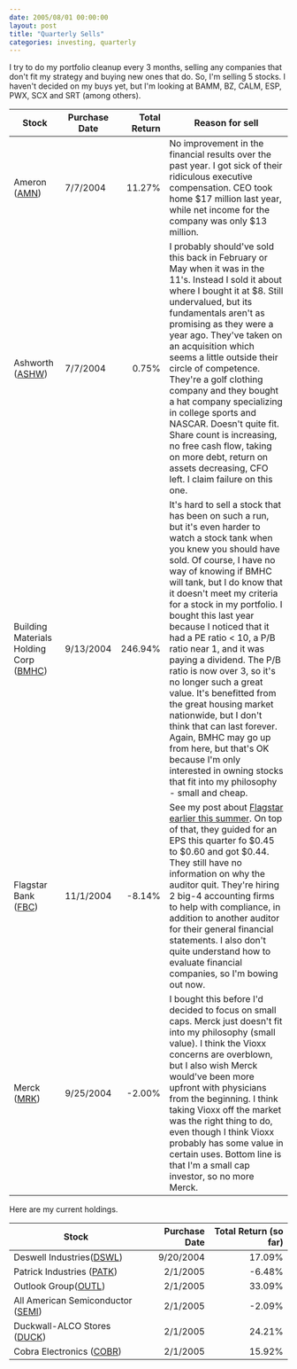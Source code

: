 ```yaml
---
date: 2005/08/01 00:00:00
layout: post
title: "Quarterly Sells"
categories: investing, quarterly
---
```


I try to do my portfolio cleanup every 3 months, selling any companies that don't fit my strategy and buying new ones that do. So, I'm selling 5 stocks. I haven't decided on my buys yet, but I'm looking at BAMM, BZ, CALM, ESP, PWX, SCX and SRT (among others).

Stock | Purchase Date | Total Return | Reason for sell |
------|---------------|-------------:|-----------------|
Ameron ([AMN](http://finance.yahoo.com/q?s=AMN)) | 7/7/2004 | 11.27% | No improvement in the financial results over the past year. I got sick of their ridiculous executive compensation. CEO took home $17 million last year, while net income for the company was only $13 million. |
Ashworth ([ASHW](http://finance.yahoo.com/q?s=ASHW)) | 7/7/2004 | 0.75% | I probably should've sold this back in February or May when it was in the 11's. Instead I sold it about where I bought it at $8. Still undervalued, but its fundamentals aren't as promising as they were a year ago. They've taken on an acquisition which seems a little outside their circle of competence. They're a golf clothing company and they bought a hat company specializing in college sports and NASCAR. Doesn't quite fit. Share count is increasing, no free cash flow, taking on more debt, return on assets decreasing, CFO left. I claim failure on this one. |
Building Materials Holding Corp ([BMHC](http://finance.yahoo.com/q?s=BMHC)) | 9/13/2004 | 246.94% | It's hard to sell a stock that has been on such a run, but it's even harder to watch a stock tank when you knew you should have sold. Of course, I have no way of knowing if BMHC will tank, but I do know that it doesn't meet my criteria for a stock in my portfolio. I bought this last year because I noticed that it had a PE ratio < 10, a P/B ratio near 1, and it was paying a dividend. The P/B ratio is now over 3, so it's no longer such a great value. It's benefitted from the great housing market nationwide, but I don't think that can last forever. Again, BMHC may go up from here, but that's OK because I'm only interested in owning stocks that fit into my philosophy - small and cheap. |
Flagstar Bank ([FBC](http://finance.yahoo.com/q?s=FBC)) | 11/1/2004 | -8.14% | See my post about [Flagstar earlier this summer](http://kurup.org/blog/one-entry?entry%5fid=20903). On top of that, they guided for an EPS this quarter fo $0.45 to $0.60 and got $0.44. They still have no information on why the auditor quit. They're hiring 2 big-4 accounting firms to help with compliance, in addition to another auditor for their general financial statements. I also don't quite understand how to evaluate financial companies, so I'm bowing out now. |
Merck ([MRK](http://finance.yahoo.com/q?s=MRK)) | 9/25/2004 | -2.00% | I bought this before I'd decided to focus on small caps. Merck just doesn't fit into my philosophy (small value). I think the Vioxx concerns are overblown, but I also wish Merck would've been more upfront with physicians from the beginning. I think taking Vioxx off the market was the right thing to do, even though I think Vioxx probably has some value in certain uses. Bottom line is that I'm a small cap investor, so no more Merck. |

Here are my current holdings. 

Stock| Purchase Date| Total Return (so far) |
-----|-------------:|----------------------:|
Deswell Industries([DSWL](http://finance.yahoo.com/q?s=DSWL)) | 9/20/2004 | 17.09% |
Patrick Industries ([PATK](http://finance.yahoo.com/q?s=PATK)) | 2/1/2005 | -6.48% |
Outlook Group([OUTL](http://finance.yahoo.com/q?s=OUTL)) | 2/1/2005 | 33.09% |
All American Semiconductor ([SEMI](http://finance.yahoo.com/q?s=SEMI)) | 2/1/2005 | -2.09% |
Duckwall-ALCO Stores ([DUCK](http://finance.yahoo.com/q?s=DUCK)) | 2/1/2005 | 24.21% |
Cobra Electronics ([COBR](http://finance.yahoo.com/q?s=COBR)) | 2/1/2005 | 15.92% |
